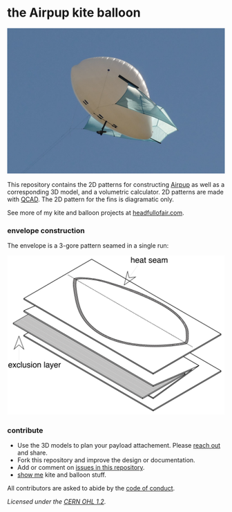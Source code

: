 # the Airpup kite balloon
![Airpup in flight](images/airpup-flight.jpg) 

This repository contains the 2D patterns for constructing [Airpup](https://headfullofair.com/tags/airpup) as well as a corresponding 3D model, and a volumetric calculator. 2D patterns are made with [QCAD](https://qcad.org). The 2D pattern for the fins is diagramatic only.

See more of my kite and balloon projects at [headfullofair.com](https://headfullofair.com).

### envelope construction

The envelope is a 3-gore pattern seamed in a single run:

![pattern fold](images/middle-panel-fold-simple.png)

### contribute

* Use the 3D models to plan your payload attachement. Please [reach out](https://headfullofair.com/contact) and share.
* Fork this repository and improve the design or documentation.
* Add or comment on [issues in this repository](/issues).
* [show me](https://headfullofair.com/contact) kite and balloon stuff.

All contributors are asked to abide by the [code of conduct](codeofconduct.md).


*Licensed under the [CERN OHL 1.2](LICENSE.md)*.


